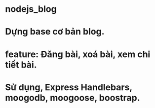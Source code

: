 # nodejs_blog
# Dựng base cơ bản blog.

# feature: Đăng bài, xoá bài, xem chi tiết bài.
# Sử dụng, Express Handlebars, moogodb, moogoose, boostrap.
